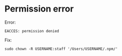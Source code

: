 # Permission error

Error:

    EACCES: permission denied

Fix:

    sudo chown -R USERNAME:staff '/Users/USERNAME/.npm/'

